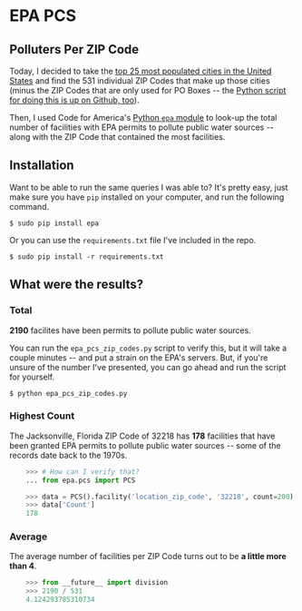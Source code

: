 EPA PCS
=======

Polluters Per ZIP Code
----------------------

Today, I decided to take the [top 25 most populated cities in the United
States](http://en.wikipedia.org/wiki/List_of_United_States_cities_by_population)
and find the 531 individual ZIP Codes that make up those cities (minus the
ZIP Codes that are only used for PO Boxes -- the [Python script for doing
this is up on Github, too](https://github.com/zachwill/usps_zipcodes)).

Then, I used Code for America's [Python `epa`
module](https://github.com/codeforamerica/epa_python) to look-up the
total number of facilities with EPA permits to pollute public water
sources -- along with the ZIP Code that contained the most facilities.


Installation
------------

Want to be able to run the same queries I was able to? It's pretty easy,
just make sure you have `pip` installed on your computer, and run the
following command.

    $ sudo pip install epa

Or you can use the `requirements.txt` file I've included in the repo.

    $ sudo pip install -r requirements.txt


What were the results?
----------------------

### Total ###

**2190** facilites have been permits to pollute public water sources.

You can run the `epa_pcs_zip_codes.py` script to verify this, but it will
take a couple minutes -- and put a strain on the EPA's servers. But, if
you're unsure of the number I've presented, you can go ahead and run the
script for yourself.

    $ python epa_pcs_zip_codes.py


### Highest Count ###

The Jacksonville, Florida ZIP Code of 32218 has **178** facilities that have
been granted EPA permits to pollute public water sources -- some of the
records date back to the 1970s.

```python
    >>> # How can I verify that?
    ... from epa.pcs import PCS

    >>> data = PCS().facility('location_zip_code', '32218', count=200)
    >>> data['Count']
    178
```

### Average ###

The average number of facilities per ZIP Code turns out to be **a little
more than 4**.

```python
    >>> from __future__ import division
    >>> 2190 / 531
    4.124293785310734
```
